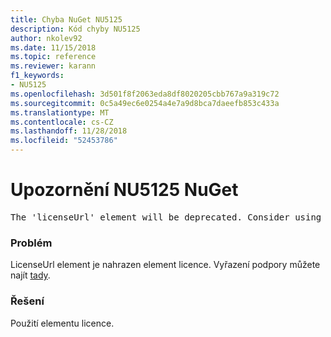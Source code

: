 ```yaml
---
title: Chyba NuGet NU5125
description: Kód chyby NU5125
author: nkolev92
ms.date: 11/15/2018
ms.topic: reference
ms.reviewer: karann
f1_keywords:
- NU5125
ms.openlocfilehash: 3d501f8f2063eda8df8020205cbb767a9a319c72
ms.sourcegitcommit: 0c5a49ec6e0254a4e7a9d8bca7daeefb853c433a
ms.translationtype: MT
ms.contentlocale: cs-CZ
ms.lasthandoff: 11/28/2018
ms.locfileid: "52453786"
---
```

# <a name="nuget-warning-nu5125"></a>Upozornění NU5125 NuGet
<pre>The 'licenseUrl' element will be deprecated. Consider using the 'license' element instead.</pre>

### <a name="issue"></a>Problém

LicenseUrl element je nahrazen element licence. Vyřazení podpory můžete najít [tady](https://github.com/NuGet/Home/issues/4628).

### <a name="solution"></a>Řešení

Použití elementu licence.